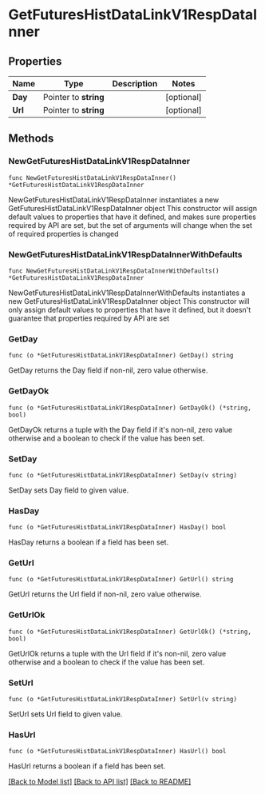 # GetFuturesHistDataLinkV1RespDataInner

## Properties

Name | Type | Description | Notes
------------ | ------------- | ------------- | -------------
**Day** | Pointer to **string** |  | [optional] 
**Url** | Pointer to **string** |  | [optional] 

## Methods

### NewGetFuturesHistDataLinkV1RespDataInner

`func NewGetFuturesHistDataLinkV1RespDataInner() *GetFuturesHistDataLinkV1RespDataInner`

NewGetFuturesHistDataLinkV1RespDataInner instantiates a new GetFuturesHistDataLinkV1RespDataInner object
This constructor will assign default values to properties that have it defined,
and makes sure properties required by API are set, but the set of arguments
will change when the set of required properties is changed

### NewGetFuturesHistDataLinkV1RespDataInnerWithDefaults

`func NewGetFuturesHistDataLinkV1RespDataInnerWithDefaults() *GetFuturesHistDataLinkV1RespDataInner`

NewGetFuturesHistDataLinkV1RespDataInnerWithDefaults instantiates a new GetFuturesHistDataLinkV1RespDataInner object
This constructor will only assign default values to properties that have it defined,
but it doesn't guarantee that properties required by API are set

### GetDay

`func (o *GetFuturesHistDataLinkV1RespDataInner) GetDay() string`

GetDay returns the Day field if non-nil, zero value otherwise.

### GetDayOk

`func (o *GetFuturesHistDataLinkV1RespDataInner) GetDayOk() (*string, bool)`

GetDayOk returns a tuple with the Day field if it's non-nil, zero value otherwise
and a boolean to check if the value has been set.

### SetDay

`func (o *GetFuturesHistDataLinkV1RespDataInner) SetDay(v string)`

SetDay sets Day field to given value.

### HasDay

`func (o *GetFuturesHistDataLinkV1RespDataInner) HasDay() bool`

HasDay returns a boolean if a field has been set.

### GetUrl

`func (o *GetFuturesHistDataLinkV1RespDataInner) GetUrl() string`

GetUrl returns the Url field if non-nil, zero value otherwise.

### GetUrlOk

`func (o *GetFuturesHistDataLinkV1RespDataInner) GetUrlOk() (*string, bool)`

GetUrlOk returns a tuple with the Url field if it's non-nil, zero value otherwise
and a boolean to check if the value has been set.

### SetUrl

`func (o *GetFuturesHistDataLinkV1RespDataInner) SetUrl(v string)`

SetUrl sets Url field to given value.

### HasUrl

`func (o *GetFuturesHistDataLinkV1RespDataInner) HasUrl() bool`

HasUrl returns a boolean if a field has been set.


[[Back to Model list]](../README.md#documentation-for-models) [[Back to API list]](../README.md#documentation-for-api-endpoints) [[Back to README]](../README.md)


